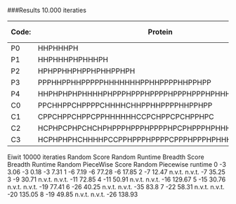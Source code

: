 ###Results 10.000 iteraties

| Code: | Protein                                            | Random       |BreadthFirst| Random Halfs      | Breadth PieceWise |
|-------|----------------------------------------------------|--------------|------------|-------------------|-------------------|
| P0    | HHPHHHPH                                           | -3           |  -3        | -3                | -3                |
| P1    | HHPHHHPHPHHHPH                                     | -6           |  -6        | -6                | -6                |
| P2    | HPHPPHHPHPPHPHHPPHPH                               | -7           | -          | -7                | -9                |
| P3    | PPPHHPPHHPPPPPHHHHHHHPPHHPPPPHHPPHPP               | -9           |  -         | -11               | -11               |
| P4    | HHPHPHPHPHHHHPHPPPHPPPHPPPPHPPPHPPPHPHHHHPHPHPHPHH | -11          |  -         | -16               | -18               |
| C0    | PPCHHPPCHPPPPCHHHHCHHPPHHPPPPHHPPHPP               | -15          |  -         | -19               | -19               |
| C1    | CPPCHPPCHPPCPPHHHHHHCCPCHPPCPCHPPHPC               | -26          |  -         | -35               | -35               |
| C2    | HCPHPCPHPCHCHPHPPPHPPPHPPPPHPCPHPPPHPHHHCCHCHCHCHH | -22          |  -         | -20               | -27               |
| C3    | HCPHPHPHCHHHHPCCPPHPPPHPPPPCPPPHPPPHPHHHHCHPHPHPHH | -19          |  -         | -26               | -29               |

Eiwit 10000 iteraties	Random Score	Random Runtime	Breadth Score	Breadth Runtime	Random PieceWise Score	Random Piecewise runtime
0	-3	3.06	-3	0.18	-3	7.31
1	-6	7.19	-6	77.28	-6	17.85
2	-7	12.47	n.v.t.	n.v.t.	-7	35.25
3	-9	30.71	n.v.t.	n.v.t.	-11	72.85
4	-11	50.91	n.v.t.	n.v.t.	-16	129.67
5	-15	30.76	n.v.t.	n.v.t.	-19	77.41
6	-26	40.25	n.v.t.	n.v.t.	-35	83.8
7	-22	58.31	n.v.t.	n.v.t.	-20	135.05
8	-19	49.85	n.v.t.	n.v.t.	-26	138.93
